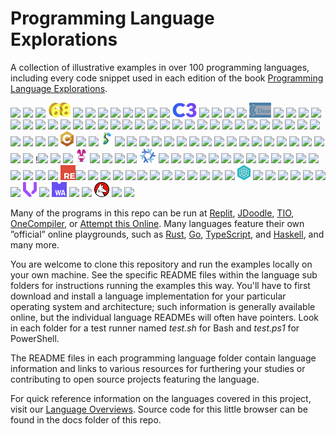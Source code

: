 # Programming Language Explorations

A collection of illustrative examples in over 100 programming languages, including every code snippet used in each edition of the book [Programming Language Explorations](https://rtoal.github.io/ple).

![](docs/resources/05ab1e-logo-24.png) ![](docs/resources/ada-logo-24.png) ![](docs/resources/agda-logo-24.png) ![](docs/resources/algol68-logo-24.png) ![](docs/resources/apl-logo-24.png) ![](docs/resources/assemblyscript-logo-24.png) ![](docs/resources/awk-logo-24.png) ![](docs/resources/ballerina-logo-24.png) ![](docs/resources/bash-logo-24.png) ![](docs/resources/berry-logo-24.png) ![](docs/resources/boo-logo-24.png) ![](docs/resources/c-logo-24.png) ![](docs/resources/c3-logo-24.png) ![](docs/resources/carbon-logo-24.png) ![](docs/resources/ceylon-logo-24.png) ![](docs/resources/chapel-logo-24.png) ![](docs/resources/citrine-logo-24.png) ![](docs/resources/clean-logo-24.png) ![](docs/resources/clojure-logo-24.png) ![](docs/resources/clu-logo-24.png) ![](docs/resources/cobol-logo-24.png) ![](docs/resources/coffeescript-logo-24.png) ![](docs/resources/commonlisp-logo-24.png) ![](docs/resources/cpp-logo-24.png) ![](docs/resources/crystal-logo-24.png) ![](docs/resources/csharp-logo-24.png) ![](docs/resources/d-logo-24.png) ![](docs/resources/dart-logo-24.png) ![](docs/resources/eiffel-logo-24.png) ![](docs/resources/elixir-logo-24.png) ![](docs/resources/elm-logo-24.png) ![](docs/resources/erlang-logo-24.png) ![](docs/resources/factor-logo-24.png) ![](docs/resources/falcon-logo-24.png) ![](docs/resources/fantom-logo-24.png) ![](docs/resources/fish-logo-24.png) ![](docs/resources/forth-logo-24.png) ![](docs/resources/fortran-logo-24.png) ![](docs/resources/fsharp-logo-24.png) ![](docs/resources/futhark-logo-24.png) ![](docs/resources/gdscript-logo-24.png) ![](docs/resources/gleam-logo-24.png) ![](docs/resources/gml-logo-24.png) ![](docs/resources/go-logo-24.png) ![](docs/resources/gosu-logo-24.png) ![](docs/resources/gp-logo-24.png) ![](docs/resources/grain-logo-24.png) ![](docs/resources/groovy-logo-24.png) ![](docs/resources/hack-logo-24.png) ![](docs/resources/haskell-logo-24.png) ![](docs/resources/haxe-logo-24.png) ![](docs/resources/holyc-logo-24.png) ![](docs/resources/hylo-logo-24.png) ![](docs/resources/idris-logo-24.png) ![](docs/resources/inko-logo-24.png) ![](docs/resources/io-logo-24.png) ![](docs/resources/j-logo-24.png) ![](docs/resources/jai-logo-24.png) ![](docs/resources/janet-logo-24.png) ![](docs/resources/java-logo-24.png) ![](docs/resources/javascript-logo-24.png) ![](docs/resources/julia-logo-24.png) ![](docs/resources/k-logo-24.png) ![](docs/resources/kitten-logo-24.png) ![](docs/resources/koka-logo-24.png) ![](docs/resources/kotlin-logo-24.png) ![](docs/resources/lean-logo-24.png) ![](docs/resources/linotte-logo-24.png) ![](docs/resources/livescript-logo-24.png) ![](docs/resources/lobster-logo-24.png) ![](docs/resources/lolcode-logo-24.png) ![](docs/resources/lua-logo-24.png) ![](docs/resources/luna-logo-24.png) ![](docs/resources/matlab-logo-24.png) !![](docs/resources/mercury-logo-24.png) [](docs/resources/miranda-logo-24.png) ![](docs/resources/modula3-logo-24.png) ![](docs/resources/mojo-logo-24.png) ![](docs/resources/moonbit-logo-24.png) ![](docs/resources/nasm-logo-24.png) ![](docs/resources/neko-logo-24.png) ![](docs/resources/nemerle-logo-24.png) ![](docs/resources/nim-logo-24.png) ![](docs/resources/nix-logo-24.png) ![](docs/resources/oberon-logo-24.png) ![](docs/resources/ocaml-logo-24.png) ![](docs/resources/octave-logo-24.png) ![](docs/resources/odin-logo-24.png) ![](docs/resources/onyx-logo-24.png) ![](docs/resources/parasail-logo-24.png) ![](docs/resources/perl-logo-24.png) ![](docs/resources/php-logo-24.png) ![](docs/resources/powershell-logo-24.png) ![](docs/resources/purescript-logo-24.png) ![](docs/resources/pyth-logo-24.png) ![](docs/resources/python-logo-24.png) ![](docs/resources/qsharp-logo-24.png) ![](docs/resources/quorum-logo-24.png) ![](docs/resources/r-logo-24.png) ![](docs/resources/racket-logo-24.png) ![](docs/resources/raku-logo-24.png) ![](docs/resources/reason-logo-24.png)![](docs/resources/roy-logo-24.png) ![](docs/resources/ruby-logo-24.png) ![](docs/resources/rust-logo-24.png) ![](docs/resources/scala-logo-24.png) ![](docs/resources/scratch-logo-24.png) ![](docs/resources/self-logo-24.png) ![](docs/resources/simula-logo-24.png) ![](docs/resources/smalltalk-logo-24.png) ![](docs/resources/sml-logo-24.png) ![](docs/resources/snap-logo-24.png) ![](docs/resources/squirrel-logo-24.png) ![](docs/resources/swift-logo-24.png) ![](docs/resources/tcl-logo-24.png) ![](docs/resources/triton-logo-24.png) ![](docs/resources/typescript-logo-24.png) ![](docs/resources/unison-logo-24.png) ![](docs/resources/ur-logo-24.png) ![](docs/resources/v-logo-24.png) ![](docs/resources/vala-logo-24.png) ![](docs/resources/vale-logo-24.png) ![](docs/resources/verse-logo-24.png) ![](docs/resources/vyper-logo-24.png) ![](docs/resources/vyxal-logo-24.png) ![](docs/resources/wasm-logo-24.png) ![](docs/resources/whiley-logo-24.png) ![](docs/resources/whitespace-logo-24.png) ![](docs/resources/wolfram-logo-24.png) ![](docs/resources/zig-logo-24.png) ![](docs/resources/zsh-logo-24.png)

Many of the programs in this repo can be run at [Replit](https://replit.com), [JDoodle](https://www.jdoodle.com/), [TIO](https://tio.run), [OneCompiler](https://onecompiler.com/), or [Attempt this Online](https://ato.pxeger.com/about). Many languages feature their own ”official” online playgrounds, such as [Rust](https://play.rust-lang.org/), [Go](https://play.golang.com/), [TypeScript](https://www.typescriptlang.org/play), and [Haskell](https://play.haskell.org/), and many more.

You are welcome to clone this repository and run the examples locally on your own machine. See the specific README files within the language sub folders for instructions running the examples this way. You'll have to first download and install a language implementation for your particular operating system and architecture; such information is generally available online, but the individual language READMEs will often have pointers. Look in each folder for a test runner named _test.sh_ for Bash and _test.ps1_ for PowerShell.

The README files in each programming language folder contain language information and links to various resources for furthering your studies or contributing to open source projects featuring the language.

For quick reference information on the languages covered in this project, visit our [Language Overviews](https://rtoal.github.io/ple/overviews.html). Source code for this little browser can be found in the docs folder of this repo.
